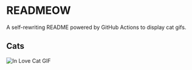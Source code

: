 # READMEOW

A self-rewriting README powered by GitHub Actions to display cat gifs.

## Cats

![In Love Cat GIF](https://media4.giphy.com/media/MDJ9IbxxvDUQM/200.gif?cid=9acd02danhyjbt6o0uqlh6o5ipn0s8kgcuvai7bth0oielp2&ep=v1_gifs_search&rid=200.gif&ct=g)
